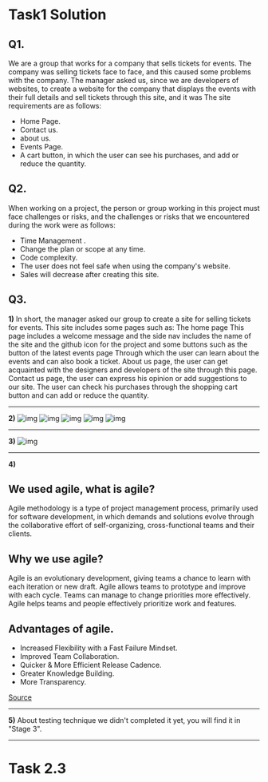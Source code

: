 # **Task1 Solution**

## Q1.
We are a group that works for a company that sells tickets for events. The company was selling tickets face to face, and this caused some problems with the company. The manager asked us, since we are developers of websites, to create a website for the company that displays the events with their full details and sell tickets through this site, and it was The site requirements are as follows:
* Home Page.
* Contact us.
* about us.
* Events Page.
* A cart button, in which the user can see his purchases, and add or reduce the quantity.

## Q2.

When working on a project, the person or group working in this project must face challenges or risks, and the challenges or risks that we encountered during the work were as follows:
* Time Management .
* Change the plan or scope at any time.
* Code complexity.
* The user does not feel safe when using the company's website.
* Sales will decrease after creating this site.

## Q3.
**1)**
In short, the manager asked our group to create a site for selling tickets for events. This site includes some pages such as: The home page This page includes a welcome message and the side nav includes the name of the site and the github icon for the project and some buttons such as the button of the latest events page
Through which the user can learn about the events and can also book a ticket.
 About us page, the user can get acquainted with the designers and developers of the site through this page.
Contact us page, the user can express his opinion or add suggestions to our site.
The user can check his purchases through the shopping cart button and can add or reduce the quantity.
____
**2)**
![img](DatabaseDesign.png)
![img](1e5cfaa0-fcab-487c-bb02-690d034e2bd5.jpg)
![img](985eebe8-602d-4146-8c92-2987c1ed0a90.jpg)
![img](471188e6-ca26-4a62-9494-cebde924bb17.jpg)
![img](90da79ba-7c2d-46ae-9868-924f4cfcb3af.jpg)
____
**3)**
![img](ActivityDiagram.png)
____
**4)**
## We used agile, what is agile?

Agile methodology is a type of project management process, primarily used for software development, in which demands and solutions evolve through the collaborative effort of self-organizing, cross-functional teams and their clients.

## Why we use agile?
Agile is an evolutionary development, giving teams a chance to learn with each iteration or new draft. Agile allows teams to prototype and improve with each cycle. Teams can manage to change priorities more effectively. Agile helps teams and people effectively prioritize work and features.

## Advantages of agile.
* Increased Flexibility with a Fast Failure Mindset.
* Improved Team Collaboration.
* Quicker & More Efficient Release Cadence.
* Greater Knowledge Building.
* More Transparency.

[Source](https://eagledream.com/news/application-modernization-news/5-advantages-agile-software-development-methodologies/)
_____
**5)**
About testing technique we didn't completed it yet, you will find it in "Stage 3".
____

# **Task 2.3**




